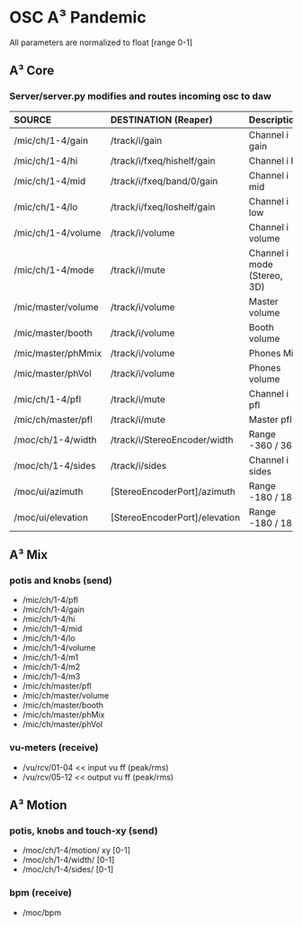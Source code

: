 # OSC A³ Pandemic
All parameters are normalized to float [range 0-1] 

## A³ Core
### Server/server.py modifies and routes incoming osc to daw

| SOURCE | DESTINATION (Reaper) | Description |
| :------| :------------------- | :---------- |
| /mic/ch/1-4/gain | /track/i/gain | Channel i gain |       
| /mic/ch/1-4/hi | /track/i/fxeq/hishelf/gain | Channel i hi |         
| /mic/ch/1-4/mid | /track/i/fxeq/band/0/gain | Channel i mid |        
| /mic/ch/1-4/lo | /track/i/fxeq/loshelf/gain | Channel i low |
| /mic/ch/1-4/volume | /track/i/volume | Channel i volume |
| /mic/ch/1-4/mode | /track/i/mute | Channel i mode (Stereo, 3D)
| /mic/master/volume | /track/i/volume | Master volume |
| /mic/master/booth | /track/i/volume | Booth volume |
| /mic/master/phMmix | /track/i/volume | Phones Mix |
| /mic/master/phVol | /track/i/volume | Phones volume |
| /mic/ch/1-4/pfl | /track/i/mute | Channel i pfl |
| /mic/ch/master/pfl | /track/i/mute | Master pfl |
| /moc/ch/1-4/width | /track/i/StereoEncoder/width | Range -360 / 360 |
| /moc/ch/1-4/sides | /track/i/sides | Channel i sides |
| /moc/ui/azimuth | [StereoEncoderPort]/azimuth | Range -180 / 180 |
| /moc/ui/elevation | [StereoEncoderPort]/elevation | Range -180 / 180 |


## A³ Mix 
### potis and knobs (send)
- /mic/ch/1-4/pfl
- /mic/ch/1-4/gain
- /mic/ch/1-4/hi
- /mic/ch/1-4/mid
- /mic/ch/1-4/lo
- /mic/ch/1-4/volume
- /mic/ch/1-4/m1
- /mic/ch/1-4/m2
- /mic/ch/1-4/m3
- /mic/ch/master/pfl
- /mic/ch/master/volume
- /mic/ch/master/booth
- /mic/ch/master/phMix
- /mic/ch/master/phVol

### vu-meters (receive)
- /vu/rcv/01-04 << input vu ff (peak/rms)
- /vu/rcv/05-12 << output vu ff (peak/rms)

## A³ Motion
### potis, knobs and touch-xy (send)
- /moc/ch/1-4/motion/ xy [0-1]
- /moc/ch/1-4/width/ [0-1]
- /moc/ch/1-4/sides/ [0-1]

### bpm (receive)
- /moc/bpm
